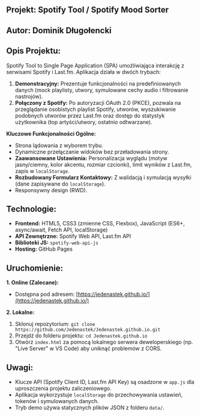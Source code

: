 ## Projekt: Spotify Tool / Spotify Mood Sorter

## Autor: Dominik Długołencki

## Opis Projektu:
Spotify Tool to Single Page Application (SPA) umożliwiająca interakcję z serwisami Spotify i Last.fm. Aplikacja działa w dwóch trybach:
1.  **Demonstracyjny:** Prezentuje funkcjonalności na predefiniowanych danych (mock playlisty, utwory, symulowane cechy audio i filtrowanie nastrojów).
2.  **Połączony z Spotify:** Po autoryzacji OAuth 2.0 (PKCE), pozwala na przeglądanie osobistych playlist Spotify, utworów, wyszukiwanie podobnych utworów przez Last.fm oraz dostęp do statystyk użytkownika (top artyści/utwory, ostatnio odtwarzane).

**Kluczowe Funkcjonalności Ogólne:**
-   Strona lądowania z wyborem trybu.
-   Dynamiczne przełączanie widoków bez przeładowania strony.
-   **Zaawansowane Ustawienia:** Personalizacja wyglądu (motyw jasny/ciemny, kolor akcentu, rozmiar czcionki), limit wyników z Last.fm, zapis w `localStorage`.
-   **Rozbudowany Formularz Kontaktowy:** Z walidacją i symulacją wysyłki (dane zapisywane do `localStorage`).
-   Responsywny design (RWD).

## Technologie:
-   **Frontend:** HTML5, CSS3 (zmienne CSS, Flexbox), JavaScript (ES6+, async/await, Fetch API, localStorage)
-   **API Zewnętrzne:** Spotify Web API, Last.fm API
-   **Biblioteki JS:** `spotify-web-api-js`
-   **Hosting:** GitHub Pages

## Uruchomienie:

**1. Online (Zalecane):**
   -   Dostępna pod adresem: [https://jedenastek.github.io/](https://jedenastek.github.io/)

**2. Lokalne:**
   1.  Sklonuj repozytorium: `git clone https://github.com/Jedenastek/Jedenastek.github.io.git`
   2.  Przejdź do folderu projektu: `cd Jedenastek.github.io`
   3.  Otwórz `index.html` za pomocą lokalnego serwera deweloperskiego (np. "Live Server" w VS Code) aby uniknąć problemów z CORS.

## Uwagi:
-   Klucze API (Spotify Client ID, Last.fm API Key) są osadzone w `app.js` dla uproszczenia projektu zaliczeniowego.
-   Aplikacja wykorzystuje `localStorage` do przechowywania ustawień, tokenów i symulowanych danych.
-   Tryb demo używa statycznych plików JSON z folderu `data/`.